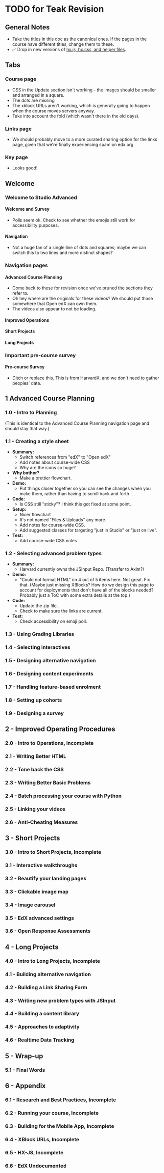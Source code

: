# TODO for Teak Revision

## General Notes

- Take the titles in this doc as the canonical ones. If the pages in the course have different titles, change them to these.
- ✅ Drop in new versions of [hx.js, hx.css, and helper files](https://github.com/Colin-Fredericks/hx-js).

## Tabs

### Course page

- CSS in the Update section isn't working - the images should be smaller and arranged in a square.
- The dots are missing
- The xblock URLs aren't working, which is generally going to happen when the course moves servers anyway.
- Take into account the fold (which wasn't there in the old days).

### Links page

- We should probably move to a more curated sharing option for the links page, given that we're finally experiencing spam on edx.org.

### Key page

- Looks good!

## Welcome

### Welcome to Studio Advanced

#### Welcome and Survey

- Polls seem ok. Check to see whether the emojis still work for accessibility purposes.

#### Navigation

- Not a huge fan of a single line of dots and squares; maybe we can switch this to two lines and more distinct shapes?

### Navigation pages

#### Advanced Course Planning

- Come back to these for revision once we've pruned the sections they refer to.
- Oh hey where are the originals for these videos? We should put those somewhere that Open edX can own them.
- The videos also appear to not be loading.

#### Improved Operations

#### Short Projects

#### Long Projects

### Important pre-course survey

#### Pre-course Survey

- Ditch or replace this. This is from HarvardX, and we don't need to gather peoples' data.

## 1 Advanced Course Planning

### 1.0 - Intro to Planning

(This is identical to the Advanced Course Planning navigation page and should stay that way.)

### 1.1 - Creating a style sheet

- **Summary:**
  - Switch references from "edX" to "Open edX"
  - Add notes about course-wide CSS
  - Why are the icons so huge?
- **Why bother?**
  - Make a prettier flowchart.
- **Demo:**
  - Put things closer together so you can see the changes when you make them, rather than having to scroll back and forth.
- **Code:**
  - Is CSS still "sticky"? I think this got fixed at some point.
- **Setup:**
  - Nicer flowchart
  - It's not named "Files & Uploads" any more.
  - Add notes for course-wide CSS.
  - Add suggested classes for targeting "just in Studio" or "just on live".
- **Test:**
  - Add course-wide CSS notes

### 1.2 - Selecting advanced problem types

- **Summary:**
  - Harvard currently owns the JSInput Repo. (Transfer to Axim?)
- **Demo:**
  - "Could not format HTML" on 4 out of 5 items here. Not great. Fix that. (Maybe just missing XBlocks? How do we design this page to account for deployments that don't have all of the blocks needed? Probably just a ToC with some extra details at the top.)
- **Code:**
  - Update the zip file.
  - Check to make sure the links are current.
- **Test:**
  - Check accessibility on emoji poll.

### 1.3 - Using Grading Libraries

### 1.4 - Selecting interactives

### 1.5 - Designing alternative navigation

### 1.6 - Designing content experiments

### 1.7 - Handling feature-based enrolment

### 1.8 - Setting up cohorts

### 1.9 - Designing a survey

## 2 - Improved Operating Procedures

### 2.0 - Intro to Operations, Incomplete

### 2.1 - Writing Better HTML

### 2.2 - Tone back the CSS

### 2.3 - Writing Better Basic Problems

### 2.4 - Batch processing your course with Python

### 2.5 - Linking your videos

### 2.6 - Anti-Cheating Measures

## 3 - Short Projects

### 3.0 - Intro to Short Projects, Incomplete

### 3.1 - Interactive walkthroughs

### 3.2 - Beautify your landing pages

### 3.3 - Clickable image map

### 3.4 - Image carousel

### 3.5 - EdX advanced settings

### 3.6 - Open Response Assessments

## 4 - Long Projects

### 4.0 - Intro to Long Projects, Incomplete

### 4.1 - Building alternative navigation

### 4.2 - Building a Link Sharing Form

### 4.3 - Writing new problem types with JSInput

### 4.4 - Building a content library

### 4.5 - Approaches to adaptivity

### 4.6 - Realtime Data Tracking

## 5 - Wrap-up

### 5.1 - Final Words

## 6 - Appendix

### 6.1 - Research and Best Practices, Incomplete

### 6.2 - Running your course, Incomplete

### 6.3 - Building for the Mobile App, Incomplete

### 6.4 - XBlock URLs, Incomplete

### 6.5 - HX-JS, Incomplete

### 6.6 - EdX Undocumented
